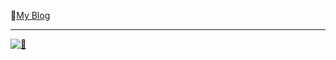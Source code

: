 📒[My Blog](https://xiaolitongxue666.github.io/)

---

[![🌟](https://github-readme-stats.vercel.app/api?username=xiaolitongxue666)](https://github.com/anuraghazra/github-readme-stats)
